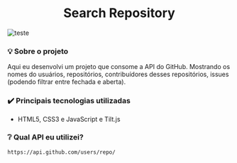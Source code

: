 <h1 align="center">Search Repository </h1>

![teste](search.gif)

### :bulb:	Sobre o projeto
<p>Aqui eu desenvolvi um projeto que consome a API do GitHub. Mostrando os nomes do usuários, repositórios, contribuídores desses repositórios, issues (podendo filtrar entre fechada e aberta).</p>

### :heavy_check_mark: Principais tecnologias utilizadas

* HTML5, CSS3 e JavaScript e Tilt.js

### :grey_question: Qual API eu utilizei?

```
https://api.github.com/users/repo/ 
```
